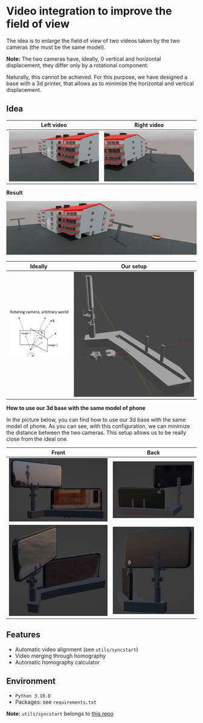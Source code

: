 # Video integration to improve the field of view
The idea is to enlarge the field of view of two videos taken by the two cameras (the must be the same model).

**Note:** The two cameras have, ideally, 0 vertical and horizontal displacement, they differ only by a rotational component.

Naturally, this cannot be achieved. For this purpose, we have designed a base with a 3d printer, that allows as to minimize the horizontal and vertical displacement.
## Idea
Left video           |  Right video
:-------------------------:|:-------------------------:
![](readme_photos/syntetic_left.gif)  |  ![](readme_photos/syntetic_right.gif)

**Result**

![](readme_photos/result.gif)


Ideally           |  Our setup
:-------------------------:|:-------------------------:
![](readme_photos/rotating.png)  |  ![](readme_photos/support.png)

**How to use our 3d base with the same model of phone**

In the picture below, you can find how to use our 3d base with the same model of phone. As you can see, 
with this configuration, we can minimize the distance between the two cameras. This setup allows us to be 
really close from the ideal one.

Front           |               Back                
:-------------------------:|:--------------------------------------:
![](readme_photos/configuration.png)  | ![](readme_photos/configuration_2.png) 
![](readme_photos/configuration_4.png) | ![](readme_photos/configuration_3.png)   


## Features
* Automatic video alignment (see ```utils/syncstart```)
* Video merging through homography
* Automatic homography calculator

## Environment
* ```Python 3.10.0```
* Packages: see ```requirements.txt```

**Note:** ```utils/syncstart``` belongs to [this repo](https://github.com/rpuntaie/syncstart)
